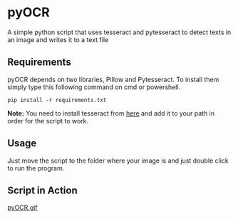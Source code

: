 # pyOCR

A simple python script that uses tesseract and pytesseract to detect texts in an image and writes it to a text file

## Requirements

pyOCR depends on two libraries, Pillow and Pytesseract. To install them simply type this following command on cmd or powershell.

`pip install -r requirements.txt`

**Note:** You need to install tesseract from [here](https://tesseract-ocr.github.io/tessdoc/Downloads.html) and add it to your path in order for the script to work.

## Usage

Just move the script to the folder where your image is and just double click to run the program.

## Script in Action  
[pyOCR.gif](https://postimg.cc/xcMnW6sg)
